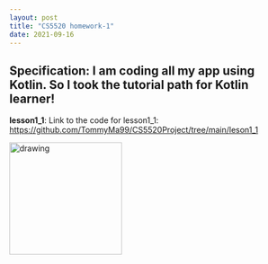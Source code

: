 ```yaml
---
layout: post
title: "CS5520 homework-1"
date: 2021-09-16
---
```






Specification: I am coding all my app using Kotlin. So I took the tutorial path for Kotlin learner!
----------------------------------------------------------------------------------------------------


**lesson1_1**:
Link to the code for lesson1_1: https://github.com/TommyMa99/CS5520Project/tree/main/leson1_1


<img src="https://user-images.githubusercontent.com/90421186/133573426-22fc9def-3cb3-40d6-82f5-34c76693a906.PNG" alt="drawing" width="200"/>

